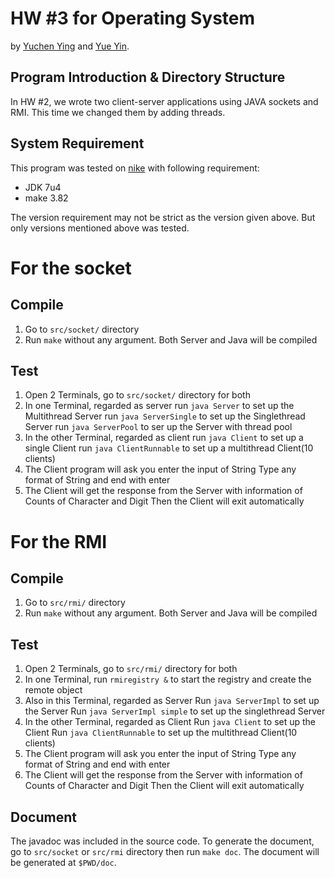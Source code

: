 # HW #3 for Operating System

by [Yuchen Ying](yegle@uga.edu) and [Yue Yin](yinyue@uga.edu).

## Program Introduction & Directory Structure

In HW #2, we wrote two client-server applications using JAVA sockets and RMI.
This time we changed them by adding threads.

## System Requirement

This program was tested on [nike](ssh://nike.cs.uga.edu) with following requirement:

 * JDK 7u4
 * make 3.82

The version requirement may not be strict as the version given above. But only versions mentioned above was tested.

# For the socket

## Compile

 1. Go to `src/socket/` directory
 2. Run `make` without any argument. Both Server and Java will be compiled

## Test

 1. Open 2 Terminals, go to `src/socket/` directory for both
 2. In one Terminal, regarded as server
		run `java Server` to set up the Multithread Server
		run `java ServerSingle` to set up the Singlethread Server
		run `java ServerPool` to ser up the Server with thread pool
 3. In the other Terminal, regarded as client 
		run `java Client` to set up a single Client
		run `java ClientRunnable` to set up a multithread Client(10 clients)
 4. The Client program will ask you enter the input of String
	Type any format of String and end with enter
 5. The Client will get the response from the Server with information of Counts of Character and Digit
	Then the Client will exit automatically

# For the RMI

## Compile

 1. Go to `src/rmi/` directory
 2. Run `make` without any argument. Both Server and Java will be compiled

## Test

 1. Open 2 Terminals, go to `src/rmi/` directory for both
 2. In one Terminal, run `rmiregistry &` to start the registry and create the remote object
 3. Also in this Terminal, regarded as Server
		Run `java ServerImpl` to set up the Server
		Run `java ServerImpl simple` to set up the singlethread Server
 3. In the other Terminal, regarded as Client
		Run `java Client` to set up the Client
		Run `java ClientRunnable` to set up the multithread Client(10 clients)
 4. The Client program will ask you enter the input of String
	Type any format of String and end with enter
 5. The Client will get the response from the Server with information of Counts of Character and Digit
	Then the Client will exit automatically

## Document

The javadoc was included in the source code. To generate the document, go to `src/socket` or `src/rmi` directory then run `make doc`. The document will be generated at `$PWD/doc`.
